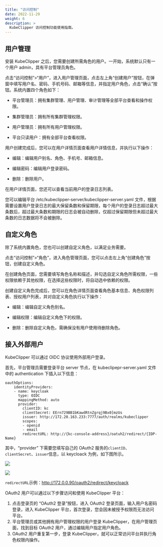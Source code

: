 ```yaml
---
title: "访问控制"
date: 2022-11-29
weight: 6
description: >
  KubeClipper 访问控制功能使用指南。
---
```


## 用户管理

安装 KubeClipper 之后，您需要创建所需角色的用户。一开始，系统默认只有一个用户 admin，具有平台管理员角色。

点击“访问控制”>“用户”，进入用户管理页面，点击左上角“创建用户”按钮，在弹窗中填写用户名、密码、手机号码、邮箱等信息，并指定用户角色，点击“确认”按钮。系统内置四个角色如下：

- 平台管理员：拥有集群管理、用户管理、审计管理等全部平台查看和操作权限。

- 集群管理员：拥有所有集群管理权限。

- 用户管理员：拥有所有用户管理权限。

- 平台只读用户：拥有全部平台查看权限。

用户创建完成后，您可以在用户详情页面查看用户详情信息，并执行以下操作：

- 编辑：编辑用户别名、角色、手机号、邮箱信息。

- 编辑密码：编辑用户登录密码。

- 删除：删除用户。

在用户详情页面，您还可以查看当前用户的登录日志列表。

您可以编辑平台 /etc/kubeclipper-server/kubeclipper-server.yaml 文件，根据需要设置用户登录日志的最大保留条数和保留期限，每个用户的登录日志超过最大条数后，超过最大条数和期限的日志会被自动删除，仅超过保留期限但未超过最大条数的日志数据将不会被删除。

## 自定义角色

除了系统内置角色，您也可以创建自定义角色，以满足业务需要。

点击“访问控制”>“角色”，进入角色管理页面，您可以点击左上角“创建角色”按钮，创建自定义角色。

在创建角色页面，您需要填写角色名称和描述，并勾选自定义角色所需权限，一些权限依赖于其他权限，在选择这些权限时，将自动选中依赖的权限。

创建自定义角色完成后，您可以在角色详情页面查看角色基本信息、角色权限列表、授权用户列表，并对自定义角色执行以下操作：

- 编辑：编辑自定义角色别名。

- 编辑权限：编辑自定义角色下的权限。

- 删除：删除自定义角色，需确保没有用户使用待删除角色。

## 接入外部用户

KubeClipper 可以通过 OIDC 协议使用外部用户登录。

首先，平台管理员需要登录平台 server 节点，在 kubeclipepr-server.yaml 文件中的 authentication 下插入以下信息：

```undefined
oauthOptions:
    identityProviders:
    - name: keycloak
      type: OIDC
      mappingMethod: auto
      provider:
        clientID: kc
        clientSecret: EErn729BB1bKawdRtnZgrqj9Bx0]mzUs
        issuer: http://172.20.163.233:7777/auth/realms/kubeclipper
        scopes:
        - openid
        - email
        redirectURL: http://{kc-console-address}/oatuh2/redirect/{IDP-Name}
```

其中，“provider” 下需要您填写自己的 OAuth2 服务的`clientID`、`clientSecret`、`issuer`信息，以 keycloack 为例，如下图所示。

![](/images/docs-tutorials/keycloak-clients.png)

![](/images/docs-tutorials/keycloak-secret.png)

 `redirectURL`示例：http://172.0.0.90/oauth2/redirect/keycloack

OAuth2 用户可以通过以下步骤访问和使用 KubeClipper 平台：

1. 点击登录页的 “OAuth2 登录”按钮，进入 OAuth2 登录页面，输入用户名密码登录，进入 KubeClipper 平台，首次登录，您会因未被授予权限而无法访问平台。
2. 平台管理员或其他拥有用户管理权限的用户登录 KubeClipper，在用户管理页面，找到目标 OAuth2 用户，通过编辑用户指定用户角色。
3. OAuth2 用户重复第一步，登录 KubeClipper，就可以正常访问平台并执行角色权限内操作。
